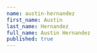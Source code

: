 ```yaml
---
name: austin-hernandez
first_name: Austin
last_name: Hernandez
full_name: Austin Hernandez
published: true
---
```


